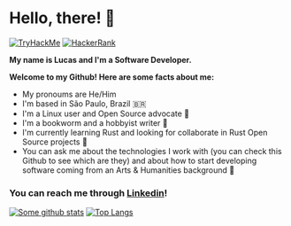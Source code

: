 # **Hello, there!** :wave:

[![TryHackMe](https://img.shields.io/badge/TryHackMe-D10000?style=for-the-badge&logo=TryHackMe&logoColor=black)](https://tryhackme.com/p/lulzlucas)
[![HackerRank](https://img.shields.io/badge/HackerRank-00EA64?style=for-the-badge&logo=HackerRank&logoColor=black)](https://www.hackerrank.com/lrafaldini)

**My name is Lucas and I'm a Software Developer.**

**Welcome to my Github! Here are some facts about me:**
- My pronoums are He/Him
- I'm based in São Paulo, Brazil 🇧🇷
- I'm a Linux user and Open Source advocate :penguin:
- I'm a bookworm and a hobbyist writer :book:
- I'm currently learning Rust and looking for collaborate in Rust Open Source projects 🔧
- You can ask me about the technologies I work with (you can check this Github to see which are they) and about how to start developing software coming from an Arts & Humanities background 🎨
 
### You can reach me through [Linkedin](https://www.linkedin.com/in/lucasrafaldini/)!

[![Some github stats](https://github-readme-stats.vercel.app/api?username=lucasrafaldini&show_icons=true&count_private=true&theme=dark)](https://lucasrafaldini.github.io/)
[![Top Langs](https://github-readme-stats.vercel.app/api/top-langs/?username=lucasrafaldini&hide=css&theme=dark&layout=compact)](https://lucasrafaldini.github.io/)

<!--
**lucasrafaldini/lucasrafaldini** is a ✨ _special_ ✨ repository because its `README.md` (this file) appears on your GitHub profile.

Here are some ideas to get you started:

- 🔭 I’m currently working on ...
- 🌱 I’m currently learning ...
- 👯 I’m looking to collaborate on ...
- 🤔 I’m looking for help with ...
- 💬 Ask me about ...
- 📫 How to reach me: ...
- 😄 Pronouns: ...
- ⚡ Fun fact: ...
-->
